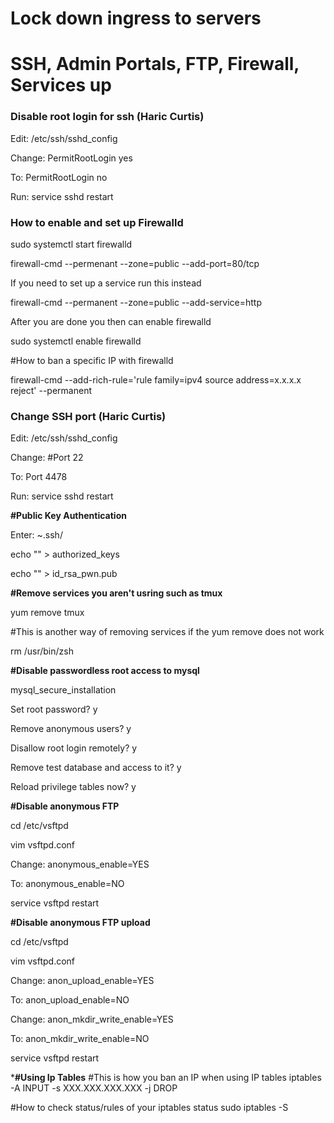 # Lock down ingress to servers
# SSH, Admin Portals, FTP, Firewall, Services up



### Disable root login for ssh (Haric Curtis)

Edit: /etc/ssh/sshd_config

Change: PermitRootLogin yes

To: PermitRootLogin no

Run: service sshd restart



### How to enable and set up Firewalld 

sudo systemctl start firewalld

firewall-cmd --permenant --zone=public --add-port=80/tcp

If you need to set up a service run this instead

firewall-cmd --permanent --zone=public --add-service=http

After you are done you then can enable firewalld

sudo systemctl enable firewalld

#How to ban a specific IP with firewalld 

firewall-cmd --add-rich-rule='rule family=ipv4 source address=x.x.x.x reject' --permanent



### Change SSH port (Haric Curtis)

Edit: /etc/ssh/sshd_config

Change: #Port 22

To: Port 4478

Run: service sshd restart



**#Public Key Authentication**

Enter: ~.ssh/

echo "" > authorized_keys

echo "" > id_rsa_pwn.pub


**#Remove services you aren't usring such as tmux**

yum remove tmux

#This is another way of removing services if the yum remove does not work

rm /usr/bin/zsh 




**#Disable passwordless root access to mysql**

mysql_secure_installation

Set root password? y

Remove anonymous users? y

Disallow root login remotely? y

Remove test database and access to it? y

Reload privilege tables now? y

**#Disable anonymous FTP**

cd /etc/vsftpd

vim vsftpd.conf

Change: anonymous_enable=YES

To: anonymous_enable=NO

service vsftpd restart


**#Disable anonymous FTP upload**

cd /etc/vsftpd

vim vsftpd.conf

Change: anon_upload_enable=YES

To: anon_upload_enable=NO



Change: anon_mkdir_write_enable=YES

To: anon_mkdir_write_enable=NO

service vsftpd restart




***#Using Ip Tables**
#This is how you ban an IP when using IP tables
iptables -A INPUT -s XXX.XXX.XXX.XXX -j DROP

#How to check status/rules of your iptables status 
sudo iptables -S
